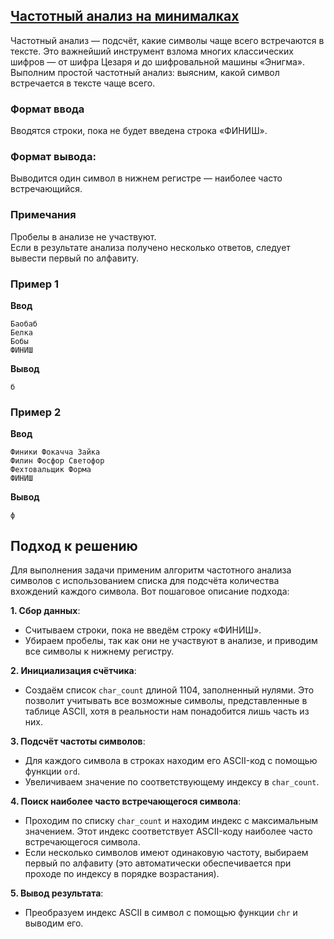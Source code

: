 ## [Частотный анализ на минималках](../../../solutions/3.1/31_j.py)

Частотный анализ — подсчёт, какие символы чаще всего встречаются в тексте. Это важнейший инструмент взлома многих классических шифров — от шифра Цезаря и до шифровальной машины «Энигма». Выполним простой частотный анализ: выясним, какой символ встречается в тексте чаще всего.

### Формат ввода

Вводятся строки, пока не будет введена строка «ФИНИШ».

### Формат вывода:

Выводится один символ в нижнем регистре — наиболее часто встречающийся.

### Примечания

Пробелы в анализе не участвуют.\
Если в результате анализа получено несколько ответов, следует вывести первый по алфавиту.

### Пример 1

__Ввод__
```plaintext
Баобаб
Белка
Бобы
ФИНИШ
```

__Вывод__
```plaintext
б
```

### Пример 2

__Ввод__
```plaintext
Финики Фокачча Зайка
Филин Фосфор Светофор
Фехтовальщик Форма
ФИНИШ
```

__Вывод__
```plaintext
ф
```

## Подход к решению

Для выполнения задачи применим алгоритм частотного анализа символов с использованием списка для подсчёта количества вхождений каждого символа. Вот пошаговое описание подхода:

__1. Сбор данных__: 
   - Считываем строки, пока не введём строку «ФИНИШ».
   - Убираем пробелы, так как они не участвуют в анализе, и приводим все символы к нижнему регистру.

__2. Инициализация счётчика__:
   - Создаём список `char_count` длиной 1104, заполненный нулями. Это позволит учитывать все возможные символы, представленные в таблице ASCII, хотя в реальности нам понадобится лишь часть из них.

__3. Подсчёт частоты символов__:
   - Для каждого символа в строках находим его ASCII-код с помощью функции `ord`.
   - Увеличиваем значение по соответствующему индексу в `char_count`.

__4. Поиск наиболее часто встречающегося символа__:
   - Проходим по списку `char_count` и находим индекс с максимальным значением. Этот индекс соответствует ASCII-коду наиболее часто встречающегося символа.
   - Если несколько символов имеют одинаковую частоту, выбираем первый по алфавиту (это автоматически обеспечивается при проходе по индексу в порядке возрастания).

__5. Вывод результата__:
   - Преобразуем индекс ASCII в символ с помощью функции `chr` и выводим его.
